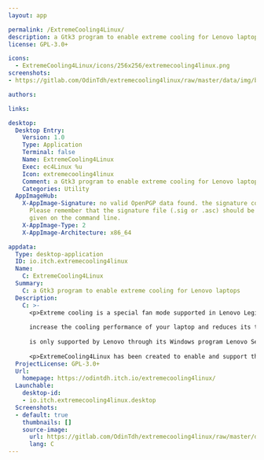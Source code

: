 ```yaml
---
layout: app

permalink: /ExtremeCooling4Linux/
description: a Gtk3 program to enable extreme cooling for Lenovo laptops
license: GPL-3.0+

icons:
  - ExtremeCooling4Linux/icons/256x256/extremecooling4linux.png
screenshots:
- https://gitlab.com/OdinTdh/extremecooling4linux/raw/master/data/img/banner.png

authors:

links:

desktop:
  Desktop Entry:
    Version: 1.0
    Type: Application
    Terminal: false
    Name: ExtremeCooling4Linux
    Exec: ec4Linux %u
    Icon: extremecooling4linux
    Comment: a Gtk3 program to enable extreme cooling for Lenovo laptops
    Categories: Utility
  AppImageHub:
    X-AppImage-Signature: no valid OpenPGP data found. the signature could not be verified.
      Please remember that the signature file (.sig or .asc) should be the first file
      given on the command line.
    X-AppImage-Type: 2
    X-AppImage-Architecture: x86_64

appdata:
  Type: desktop-application
  ID: io.itch.extremecooling4linux
  Name:
    C: ExtremeCooling4Linux
  Summary:
    C: a Gtk3 program to enable extreme cooling for Lenovo laptops
  Description:
    C: >-
      <p>Extreme cooling is a special fan mode supported in Lenovo Legion laptops. This mode can
  
      increase the cooling performance of your laptop and reduces its temperature.  However, this feature
  
      is only supported by Lenovo through its Windows program Lenovo Sense Nerve.</p>
  
      <p>ExtremeCooling4Linux has been created to enable and support this special feature on Linux.</p>
  ProjectLicense: GPL-3.0+
  Url:
    homepage: https://odintdh.itch.io/extremecooling4linux/
  Launchable:
    desktop-id:
    - io.itch.extremecooling4linux.desktop
  Screenshots:
  - default: true
    thumbnails: []
    source-image:
      url: https://gitlab.com/OdinTdh/extremecooling4linux/raw/master/data/img/banner.png
      lang: C
---
```

